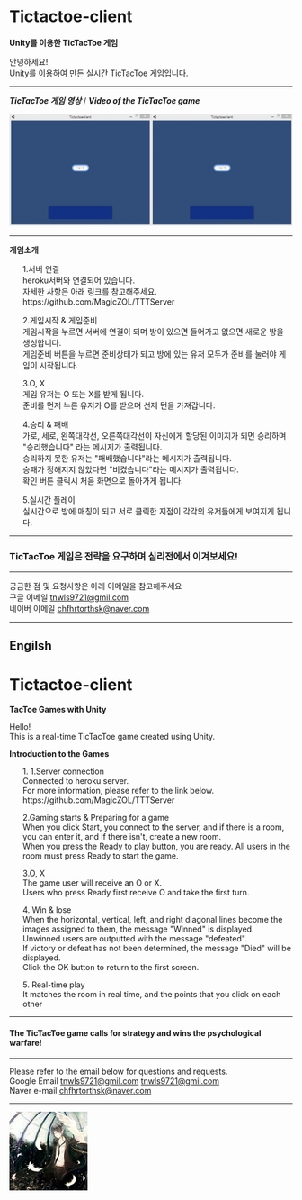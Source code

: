 # Tictactoe-client
**Unity를 이용한 TicTacToe 게임**

안녕하세요! <br>
Unity를 이용하여 만든 실시간 TicTacToe 게임입니다. <br>

***
***TicTacToe 게임 영상*** / ***Video of the TicTacToe game***

![TicTacToe](./Image/GIF.gif)

***
**게임소개**
<ul> 1.서버 연결 <br>
heroku서버와 연결되어 있습니다. <br>
자세한 사항은 아래 링크를 참고해주세요. <br>
https://github.com/MagicZOL/TTTServer <br>
</ul>

<ul> 2.게임시작 & 게임준비 <br>
게임시작을 누르면 서버에 연결이 되며 방이 있으면 들어가고 없으면 새로운 방을 생성합니다. <br>
게임준비 버튼을 누르면 준비상태가 되고 방에 있는 유저 모두가 준비를 눌러야 게임이 시작됩니다. <br>
</ul>

<ul> 3.O, X <br>
게임 유저는 O 또는 X를 받게 됩니다. <br>
준비를 먼저 누른 유저가 O를 받으며 선제 턴을 가져갑니다.<br>
</ul>

<ul> 4.승리 & 패배 <br>
가로, 세로, 왼쪽대각선, 오른쪽대각선이 자신에게 할당된 이미지가 되면 승리하며 "승리했습니다" 라는 메시지가 출력됩니다.<br>
승리하지 못한 유저는 "패배했습니다"라는 메시지가 출력됩니다. <br>
승패가 정해지지 않았다면 "비겼습니다"라는 메시지가 출력됩니다. <br>
확인 버튼 클릭시 처음 화면으로 돌아가게 됩니다. <br>
</ul>

<ul> 5.실시간 플레이<br>
실시간으로 방에 매칭이 되고 서로 클릭한 지점이 각각의 유저들에게 보여지게 됩니다. <br>
</ul>

***

### TicTacToe 게임은 전략을 요구하며 심리전에서 이겨보세요!

***

궁금한 점 및 요청사항은 아래 이메일을 참고해주세요<br>
구글 이메일 tnwls9721@gmil.com<br>
네이버 이메일 chfhrtorthsk@naver.com<br>

***
## Engilsh
# Tictactoe-client
**TacToe Games with Unity**

Hello! <br>
This is a real-time TicTacToe game created using Unity. <br>

**Introduction to the Games**
<ul> 1. 1.Server connection <br>
Connected to heroku server. <br>
For more information, please refer to the link below. <br>
https://github.com/MagicZOL/TTTServer <br>
</ul>

<ul> 2.Gaming starts & Preparing for a game <br>
When you click Start, you connect to the server, and if there is a room, you can enter it, and if there isn't, create a new room. <br>
When you press the Ready to play button, you are ready. All users in the room must press Ready to start the game. <br>
</ul>

<ul> 3.O, X <br>
The game user will receive an O or X. <br>
Users who press Ready first receive O and take the first turn. <br>
</ul>

<ul> 4. Win & lose <br>
When the horizontal, vertical, left, and right diagonal lines become the images assigned to them, the message "Winned" is displayed. <br>
Unwinned users are outputted with the message "defeated". <br>
If victory or defeat has not been determined, the message "Died" will be displayed. <br>
Click the OK button to return to the first screen. <br>
</ul>

<ul> 5. Real-time play <br>
It matches the room in real time, and the points that you click on each other <br>
</ul>

***

#### The TicTacToe game calls for strategy and wins the psychological warfare!

***

Please refer to the email below for questions and requests. <br>
Google Email tnwls9721@gmil.com tnwls9721@gmil.com <br>
Naver e-mail chfhrtorthsk@naver.com <br>

***

![anima](./Image/anima.png)